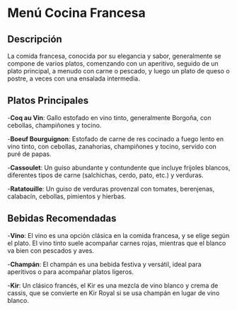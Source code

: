 # Menú Cocina Francesa

## Descripción
La comida francesa, conocida por su elegancia y sabor, generalmente se compone de varios platos, comenzando con un aperitivo, seguido de un plato principal, a menudo con carne o pescado, y luego un plato de queso o postre, a veces con una ensalada intermedia.

## Platos Principales

-**Coq au Vin**: Gallo estofado en vino tinto, generalmente Borgoña, con cebollas, champiñones y tocino.

-**Boeuf Bourguignon**: Estofado de carne de res cocinado a fuego lento en vino tinto, con cebollas, zanahorias, champiñones y tocino, servido con puré de papas.

-**Cassoulet**: Un guiso abundante y contundente que incluye frijoles blancos, diferentes tipos de carne (salchichas, cerdo, pato, etc.) y verduras.

-**Ratatouille**: Un guiso de verduras provenzal con tomates, berenjenas, calabacín, cebollas, pimientos y hierbas.

## Bebidas Recomendadas

-**Vino**:
El vino es una opción clásica en la comida francesa, y se elige según el plato. El vino tinto suele acompañar carnes rojas, mientras que el blanco va bien con pescados y aves. 

-**Champán**:
El champán es una bebida festiva y versátil, ideal para aperitivos o para acompañar platos ligeros. 

-**Kir**:
Un clásico francés, el Kir es una mezcla de vino blanco y crema de cassis, que se convierte en Kir Royal si se usa champán en lugar de vino blanco. 
